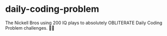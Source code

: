 # daily-coding-problem
The Nickell Bros using 200 IQ plays to absolutely OBLITERATE Daily Coding Problem challenges. 🤘🏻
